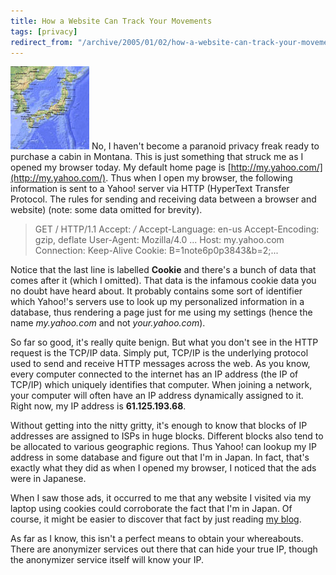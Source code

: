 ```yaml
---
title: How a Website Can Track Your Movements
tags: [privacy]
redirect_from: "/archive/2005/01/02/how-a-website-can-track-your-movements.aspx/"
---
```


![map of Japan](/images/MapJapan.jpg) No, I haven't become a paranoid
privacy freak ready to purchase a cabin in Montana. This is just
something that struck me as I opened my browser today. My default home
page is [http://my.yahoo.com/](http://my.yahoo.com/). Thus when I open
my browser, the following information is sent to a Yahoo! server via
HTTP (HyperText Transfer Protocol. The rules for sending and receiving
data between a browser and website) (note: some data omitted for
brevity).

> GET / HTTP/1.1
>  Accept: */*
>  Accept-Language: en-us
>  Accept-Encoding: gzip, deflate 
> User-Agent: Mozilla/4.0 ... 
> Host: my.yahoo.com 
> Connection: Keep-Alive 
> Cookie: B=1note6p0p3843&b=2;...

Notice that the last line is labelled **Cookie** and there's a bunch of
data that comes after it (which I omitted). That data is the infamous
cookie data you no doubt have heard about. It probably contains some
sort of identifier which Yahoo!'s servers use to look up my personalized
information in a database, thus rendering a page just for me using my
settings (hence the name *my.yahoo.com* and not *your.yahoo.com*).

So far so good, it's really quite benign. But what you don't see in the
HTTP request is the TCP/IP data. Simply put, TCP/IP is the underlying
protocol used to send and receive HTTP messages across the web. As you
know, every computer connected to the internet has an IP address (the IP
of TCP/IP) which uniquely identifies that computer. When joining a
network, your computer will often have an IP address dynamically
assigned to it. Right now, my IP address is **61.125.193.68**.

Without getting into the nitty gritty, it's enough to know that blocks
of IP addresses are assigned to ISPs in huge blocks. Different blocks
also tend to be allocated to various geographic regions. Thus Yahoo! can
lookup my IP address in some database and figure out that I'm in Japan.
In fact, that's exactly what they did as when I opened my browser, I
noticed that the ads were in Japanese.

When I saw those ads, it occurred to me that any website I visited via
my laptop using cookies could corroborate the fact that I'm in Japan. Of
course, it might be easier to discover that fact by just reading [my
blog](https://haacked.com/archive/2005/01/01/1791.aspx).

As far as I know, this isn't a perfect means to obtain your whereabouts.
There are anonymizer services out there that can hide your true IP,
though the anonymizer service itself will know your IP.

